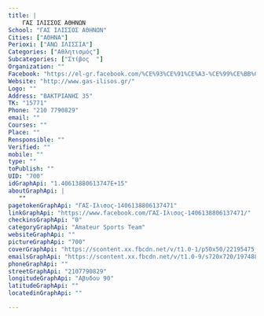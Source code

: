 ```yaml
---
title: |
    ΓΑΣ ΙΛΙΣΣΟΣ ΑΘΗΝΩΝ
School: "ΓΑΣ ΙΛΙΣΣΟΣ ΑΘΗΝΩΝ"
Cities: ["ΑΘΗΝΑ"]
Perioxi: ["ΑΝΩ ΙΛΙΣΣΙΑ"]
Categories: ["Αθλητισμός"]
Subcategories: ["Στίβος  "]
Organization: ""
Facebook: "https://el-gr.facebook.com/%CE%93%CE%91%CE%A3-%CE%99%CE%BB%CE%B9%CF%83%CE%BF%CF%82-1406138806137471/"
Website: "http://www.gas-ilisos.gr/"
Logo: ""
Address: "ΒΑΚΤΡΙΑΝΗΣ 35"
TK: "15771"
Phone: "210 7790829"
email: ""
Courses: ""
Place: ""
Rensponsible: ""
Verified: ""
mobile: ""
type: ""
toPublish: ""
UID: "700"
idGraphApi: "1.40613880613747E+15"
aboutGraphApi: | 
   ""
pagetokenGraphApi: "ΓΑΣ-Ιλισος-1406138806137471"
linkGraphApi: "https://www.facebook.com/ΓΑΣ-Ιλισος-1406138806137471/"
checkinsGraphApi: "0"
categoryGraphApi: "Amateur Sports Team"
websiteGraphApi: ""
pictureGraphApi: "700"
coverGraphApi: "https://scontent.xx.fbcdn.net/v/t1.0-1/p50x50/22195475_1483486071736077_8613408966631971068_n.jpg?oh=4c1cab8b627522c1adcd7fe7f83104c4&amp;oe=5B34B132"
emailsGraphApi: "https://scontent.xx.fbcdn.net/v/t1.0-9/s720x720/19748862_1406139906137361_2405021184936270000_n.jpg?oh=1f11645add258b34960c0262e3bbb863&amp;oe=5B46747F"
phoneGraphApi: ""
streetGraphApi: "2107790829"
longitudeGraphApi: "Αβυδου 90"
latitudeGraphApi: ""
locatedinGraphApi: ""

---
```




